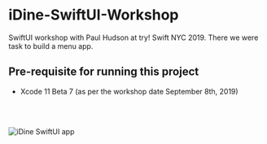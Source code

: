 # iDine-SwiftUI-Workshop

SwiftUI workshop with Paul Hudson at try! Swift NYC 2019. There we were task to build a menu app.

## Pre-requisite for running this project 

* Xcode 11 Beta 7 (as per the workshop date September 8th, 2019) 

</br></br>

![iDine SwiftUI app](https://github.com/alexpaul/iDine-SwiftUI-Workshop/blob/master/idine-app.gif)
